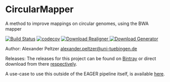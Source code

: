 # CircularMapper
A method to improve mappings on circular genomes, using the BWA mapper

[![Build Status](https://lambda.informatik.uni-tuebingen.de/jenkins/buildStatus/icon?job=CircularMapper)](https://lambda.informatik.uni-tuebingen.de/jenkins/view/EAGER/job/CircularMapper/)
[![codecov](https://codecov.io/gh/apeltzer/CircularMapper/branch/master/graph/badge.svg)](https://codecov.io/gh/apeltzer/CircularMapper)
[ ![Download Realigner](https://api.bintray.com/packages/apeltzer/EAGER/CircularMapper.Realigner/images/download.svg) ](https://bintray.com/apeltzer/EAGER/CircularMapper.Realigner/_latestVersion)
[ ![Download Generator](https://api.bintray.com/packages/apeltzer/EAGER/CircularMapper.Generator/images/download.svg) ](https://bintray.com/apeltzer/EAGER/CircularMapper.Generator/_latestVersion)

Author: Alexander Peltzer <alexander.peltzer@uni-tuebingen.de>

Releases: The releases for this project can be found on [Bintray](https://bintray.com/apeltzer/EAGER/) or direct download from there [respectively](https://dl.bintray.com/apeltzer/EAGER/com/uni-tuebingen/de/it/eager/).

A use-case to use this outside of the EAGER pipeline itself, is available [here](http://circularmapper.readthedocs.io/en/latest/). 
